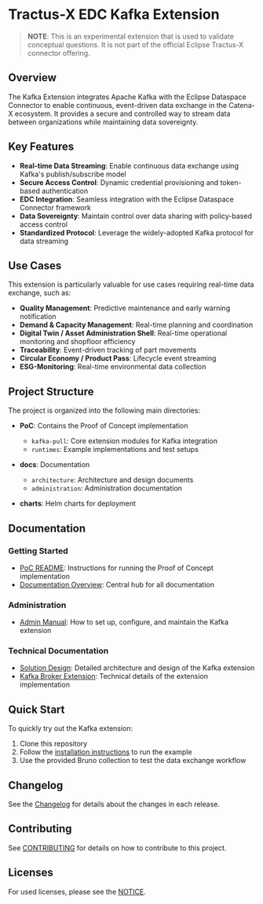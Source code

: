# Tractus-X EDC Kafka Extension

> **NOTE**: This is an experimental extension that is used to validate conceptual questions.
> It is not part of the official Eclipse Tractus-X connector offering.

## Overview

The Kafka Extension integrates Apache Kafka with the Eclipse Dataspace Connector to enable continuous, event-driven data
exchange in the Catena-X ecosystem.
It provides a secure and controlled way to stream data between organizations while maintaining data sovereignty.

## Key Features

- **Real-time Data Streaming**: Enable continuous data exchange using Kafka's publish/subscribe model
- **Secure Access Control**: Dynamic credential provisioning and token-based authentication
- **EDC Integration**: Seamless integration with the Eclipse Dataspace Connector framework
- **Data Sovereignty**: Maintain control over data sharing with policy-based access control
- **Standardized Protocol**: Leverage the widely-adopted Kafka protocol for data streaming

## Use Cases

This extension is particularly valuable for use cases requiring real-time data exchange, such as:

- **Quality Management**: Predictive maintenance and early warning notification
- **Demand & Capacity Management**: Real-time planning and coordination
- **Digital Twin / Asset Administration Shell**: Real-time operational monitoring and shopfloor efficiency
- **Traceability**: Event-driven tracking of part movements
- **Circular Economy / Product Pass**: Lifecycle event streaming
- **ESG-Monitoring**: Real-time environmental data collection

## Project Structure

The project is organized into the following main directories:

- **PoC**: Contains the Proof of Concept implementation
    - `kafka-pull`: Core extension modules for Kafka integration
    - `runtimes`: Example implementations and test setups

- **docs**: Documentation
    - `architecture`: Architecture and design documents
    - `administration`: Administration documentation

- **charts**: Helm charts for deployment

## Documentation

### Getting Started

- [PoC README](PoC/README.md): Instructions for running the Proof of Concept implementation
- [Documentation Overview](docs/README.md): Central hub for all documentation

### Administration

- [Admin Manual](docs/administration/admin-manual.md): How to set up, configure, and maintain the Kafka extension

### Technical Documentation

- [Solution Design](docs/architecture/solution-design-kafka-pull.md):
  Detailed architecture and design of the Kafka extension
- [Kafka Broker Extension](PoC/kafka-pull/README.md): Technical details of the extension implementation

## Quick Start

To quickly try out the Kafka extension:

1. Clone this repository
2. Follow the [installation instructions](INSTALL.md) to run the example
3. Use the provided Bruno collection to test the data exchange workflow

## Changelog

See the [Changelog](CHANGELOG.md) for details about the changes in each release.

## Contributing

See [CONTRIBUTING](CONTRIBUTING.md) for details on how to contribute to this project.

## Licenses

For used licenses, please see the [NOTICE](NOTICE.md).
